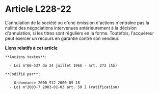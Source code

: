 # Article L228-22

L'annulation de la société ou d'une émission d'actions n'entraîne pas la nullité des négociations intervenues antérieurement
à la décision d'annulation, si les titres sont réguliers en la forme. Toutefois, l'acquéreur peut exercer un recours en
garantie contre son vendeur.

**Liens relatifs à cet article**

	**Anciens textes**:

	  - Loi n°66-537 du 24 juillet 1966 - art. 273 (Ab)

	**Codifié par**:

	  - Ordonnance 2000-912 2000-09-18
	  - Loi n°2003-7 2003-01-03 art. 50 I (ratification)
